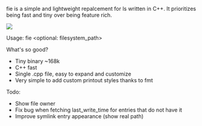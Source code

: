 fie is a simple and lightweight repalcement for ls written in C++. It prioritizes being fast and tiny over being feature rich.

![](https://i.imgur.com/8CGJwbo.png)

Usage: fie <optional: filesystem_path>

What's so good?
- Tiny binary ~168k
- C++ fast
- Single .cpp file, easy to expand and customize
- Very simple to add custom printout styles thanks to fmt

Todo: 
  - Show file owner
  - Fix bug when fetching last_write_time for entries that do not have it
  - Improve symlink entry appearance (show real path)
